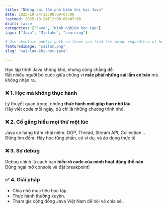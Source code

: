 ```yaml
---
title: "Những sai lầm phổ biến khi học Java"
date: 2025-10-24T12:00:00+07:00
lastmod: 2025-10-24T12:00:00+07:00
draft: false
categories: ["Java", "Kinh nghiệm học tập"]
tags: ["Java", "Mistake", "Learning"]

# Use absolute public path so theme can find the image regardless of how resources are resolved
featuredImage: "sailam.png"
slug: "sai-lam-khi-hoc-java"

---
```


Học lập trình Java không khó, nhưng cũng chẳng dễ.  
Rất nhiều người bỏ cuộc giữa chừng vì **mắc phải những sai lầm cơ bản** mà không nhận ra.

### ❌ 1. Học mà không thực hành
Lý thuyết quan trọng, nhưng **thực hành mới giúp bạn nhớ lâu**.  
Hãy viết code mỗi ngày, dù chỉ là những chương trình nhỏ.

### ❌ 2. Cố gắng hiểu mọi thứ một lúc
Java có hàng trăm khái niệm: OOP, Thread, Stream API, Collection...  
Đừng ôm đồm. Hãy học từng phần, có ví dụ, và áp dụng thực tế.

### ❌ 3. Sợ debug
Debug chính là cách bạn **hiểu rõ code của mình hoạt động thế nào**.  
Đừng ngại mở console và đặt breakpoint!

### ✅ 4. Giải pháp
- Chia nhỏ mục tiêu học tập.
- Thực hành thường xuyên.
- Tham gia cộng đồng Java Việt Nam để hỏi và chia sẻ.
